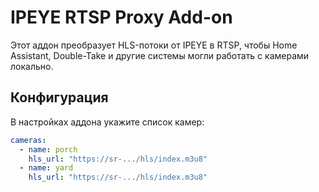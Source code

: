 # IPEYE RTSP Proxy Add-on

Этот аддон преобразует HLS-потоки от IPEYE в RTSP, чтобы Home Assistant, Double-Take и другие системы могли работать с камерами локально.

## Конфигурация

В настройках аддона укажите список камер:

```yaml
cameras:
  - name: porch
    hls_url: "https://sr-.../hls/index.m3u8"
  - name: yard
    hls_url: "https://sr-.../hls/index.m3u8"
